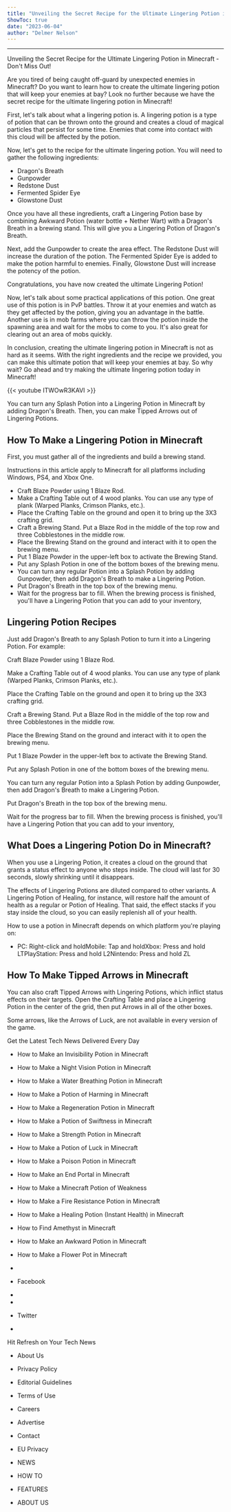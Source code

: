 ```yaml
---
title: "Unveiling the Secret Recipe for the Ultimate Lingering Potion in Minecraft - Don't Miss Out!"
ShowToc: true 
date: "2023-06-04"
author: "Delmer Nelson"
---
```

*****
Unveiling the Secret Recipe for the Ultimate Lingering Potion in Minecraft - Don't Miss Out!

Are you tired of being caught off-guard by unexpected enemies in Minecraft? Do you want to learn how to create the ultimate lingering potion that will keep your enemies at bay? Look no further because we have the secret recipe for the ultimate lingering potion in Minecraft!

First, let's talk about what a lingering potion is. A lingering potion is a type of potion that can be thrown onto the ground and creates a cloud of magical particles that persist for some time. Enemies that come into contact with this cloud will be affected by the potion.

Now, let's get to the recipe for the ultimate lingering potion. You will need to gather the following ingredients:

- Dragon's Breath
- Gunpowder
- Redstone Dust
- Fermented Spider Eye
- Glowstone Dust

Once you have all these ingredients, craft a Lingering Potion base by combining Awkward Potion (water bottle + Nether Wart) with a Dragon's Breath in a brewing stand. This will give you a Lingering Potion of Dragon's Breath.

Next, add the Gunpowder to create the area effect. The Redstone Dust will increase the duration of the potion. The Fermented Spider Eye is added to make the potion harmful to enemies. Finally, Glowstone Dust will increase the potency of the potion.

Congratulations, you have now created the ultimate Lingering Potion!

Now, let's talk about some practical applications of this potion. One great use of this potion is in PvP battles. Throw it at your enemies and watch as they get affected by the potion, giving you an advantage in the battle. Another use is in mob farms where you can throw the potion inside the spawning area and wait for the mobs to come to you. It's also great for clearing out an area of mobs quickly.

In conclusion, creating the ultimate lingering potion in Minecraft is not as hard as it seems. With the right ingredients and the recipe we provided, you can make this ultimate potion that will keep your enemies at bay. So why wait? Go ahead and try making the ultimate lingering potion today in Minecraft!

{{< youtube ITWOwR3KAVI >}} 




You can turn any Splash Potion into a Lingering Potion in Minecraft by adding Dragon's Breath. Then, you can make Tipped Arrows out of Lingering Potions.

 
##   How To Make a Lingering Potion in Minecraft  
 

First, you must gather all of the ingredients and build a brewing stand.

 
Instructions in this article apply to Minecraft for all platforms including Windows, PS4, and Xbox One.
 
- Craft Blaze Powder using 1 Blaze Rod.
 - Make a Crafting Table out of 4 wood planks. You can use any type of plank (Warped Planks, Crimson Planks, etc.).
 - Place the Crafting Table on the ground and open it to bring up the 3X3 crafting grid.
 - Craft a Brewing Stand. Put a Blaze Rod in the middle of the top row and three Cobblestones in the middle row.
 - Place the Brewing Stand on the ground and interact with it to open the brewing menu.
 - Put 1 Blaze Powder in the upper-left box to activate the Brewing Stand.
 - Put any Splash Potion in one of the bottom boxes of the brewing menu.
 - You can turn any regular Potion into a Splash Potion by adding Gunpowder, then add Dragon's Breath to make a Lingering Potion.
 - Put Dragon's Breath in the top box of the brewing menu.
 - Wait for the progress bar to fill. When the brewing process is finished, you'll have a Lingering Potion that you can add to your inventory,

 
##   Lingering Potion Recipes  
 

Just add Dragon's Breath to any Splash Potion to turn it into a Lingering Potion. For example:

 

Craft Blaze Powder using 1 Blaze Rod.

 

Make a Crafting Table out of 4 wood planks. You can use any type of plank (Warped Planks, Crimson Planks, etc.).

 

Place the Crafting Table on the ground and open it to bring up the 3X3 crafting grid.

 

Craft a Brewing Stand. Put a Blaze Rod in the middle of the top row and three Cobblestones in the middle row.

 

Place the Brewing Stand on the ground and interact with it to open the brewing menu.

 

Put 1 Blaze Powder in the upper-left box to activate the Brewing Stand.

 

Put any Splash Potion in one of the bottom boxes of the brewing menu.

 
You can turn any regular Potion into a Splash Potion by adding Gunpowder, then add Dragon's Breath to make a Lingering Potion.
 

Put Dragon's Breath in the top box of the brewing menu.

 

Wait for the progress bar to fill. When the brewing process is finished, you'll have a Lingering Potion that you can add to your inventory,

 
##   What Does a Lingering Potion Do in Minecraft?  
 

When you use a Lingering Potion, it creates a cloud on the ground that grants a status effect to anyone who steps inside. The cloud will last for 30 seconds, slowly shrinking until it disappears.

 

The effects of Lingering Potions are diluted compared to other variants. A Lingering Potion of Healing, for instance, will restore half the amount of health as a regular or Potion of Healing. That said, the effect stacks if you stay inside the cloud, so you can easily replenish all of your health.

 

How to use a potion in Minecraft depends on which platform you're playing on:

 
- PC: Right-click and holdMobile: Tap and holdXbox: Press and hold LTPlayStation: Press and hold L2Nintendo: Press and hold ZL

 
##   How To Make Tipped Arrows in Minecraft  
 

You can also craft Tipped Arrows with Lingering Potions, which inflict status effects on their targets. Open the Crafting Table and place a Lingering Potion in the center of the grid, then put Arrows in all of the other boxes.

 
Some arrows, like the Arrows of Luck, are not available in every version of the game.
 

Get the Latest Tech News Delivered Every Day
 
- How to Make an Invisibility Potion in Minecraft
 - How to Make a Night Vision Potion in Minecraft
 - How to Make a Water Breathing Potion in Minecraft
 - How to Make a Potion of Harming in Minecraft
 - How to Make a Regeneration Potion in Minecraft
 - How to Make a Potion of Swiftness in Minecraft
 - How to Make a Strength Potion in Minecraft
 - How to Make a Potion of Luck in Minecraft

 
- How to Make a Poison Potion in Minecraft
 - How to Make an End Portal in Minecraft
 - How to Make a Minecraft Potion of Weakness
 - How to Make a Fire Resistance Potion in Minecraft
 - How to Make a Healing Potion (Instant Health) in Minecraft
 - How to Find Amethyst in Minecraft
 - How to Make an Awkward Potion in Minecraft
 - How to Make a Flower Pot in Minecraft

 
- 
 - Facebook
 - 
 - 
 - Twitter
 - 

 

Hit Refresh on Your Tech News
 
- About Us
 - Privacy Policy
 - Editorial Guidelines
 - Terms of Use
 - Careers
 - Advertise
 - Contact
 - EU Privacy

 
- NEWS
 - HOW TO
 - FEATURES
 - ABOUT US





